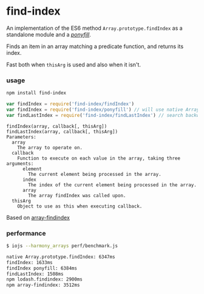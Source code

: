 
# find-index

An implementation of the ES6 method `Array.prototype.findIndex` as a standalone module and a 
[*ponyfill*](https://ponyfill.com).

Finds an item in an array matching a predicate function, and returns its index.

Fast both when `thisArg` is used and also when it isn't.

### usage

```bash
npm install find-index
```

```js
var findIndex = require('find-index/findIndex')
var findIndex = require('find-index/ponyfill') // will use native Array#findIndex if available.
var findLastIndex = require('find-index/findLastIndex') // search backwards from end
```
    findIndex(array, callback[, thisArg])
    findLastIndex(array, callback[, thisArg])
    Parameters:
      array
        The array to operate on.
      callback
        Function to execute on each value in the array, taking three arguments:
          element
            The current element being processed in the array.
          index
            The index of the current element being processed in the array.
          array
            The array findIndex was called upon.
      thisArg
        Object to use as this when executing callback.

Based on [array-findindex](https://www.npmjs.org/package/array-findindex)

### performance

```bash
$ iojs --harmony_arrays perf/benchmark.js

native Array.prototype.findIndex: 6347ms
findIndex: 1633ms
findIndex ponyfill: 6384ms
findLastIndex: 1508ms
npm lodash.findindex: 2900ms
npm array-findindex: 3512ms
```
